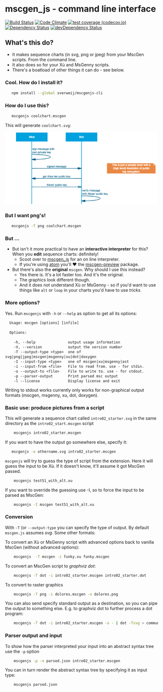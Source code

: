 # mscgen_js - command line interface

[![Build Status](https://travis-ci.org/sverweij/mscgenjs-cli.svg?branch=master)][travis.mscgenjs]
[![Code Climate](https://codeclimate.com/github/sverweij/mscgenjs-cli/badges/gpa.svg)][codeclimate.mscgenjs]
[![test coverage (codecov.io)](http://codecov.io/github/sverweij/mscgenjs-cli/coverage.svg?branch=master)](http://codecov.io/github/sverweij/mscgenjs-cli?branch=master)
[![Dependency Status](https://david-dm.org/sverweij/mscgenjs-cli.svg)](https://david-dm.org/sverweij/mscgenjs-cli)
[![devDependency Status](https://david-dm.org/sverweij/mscgenjs-cli/dev-status.svg)](https://david-dm.org/sverweij/mscgenjs-cli#info=devDependencies)

## What's this do?
- It makes sequence charts (in svg, png or jpeg) from your MscGen scripts. From the command line.
- It also does so for your Xù and MsGenny scripts.
- There's a boatload of other things it can do - see below.

### Cool. How do I install it?
```sh
   npm install --global sverweij/mscgenjs-cli
```

### How do I use this?
```sh
   mscgenjs coolchart.mscgen
```
This will generate `coolchart.svg`:

![the result from above command. It's a png, but that's because we can't embed svg's in github (yet, probably)](samples/coolchart.png)

### But I want png's!
```sh
   mscgenjs -T png coolchart.mscgen
```

### But ...
- But isn't it more practical to have an **interactive interpreter** for this?   
  When you **edit** sequence charts: definitely!
  - Scoot over to [mscgen_js][mscgen_js] for an on line interpreter.
  - If you're using [atom][atom] you'll :heart: the
    [mscgen-preview][mscgen-preview] package.
- But there's also the **original** `mscgen`. Why should I use this instead?    
  - Yes there is. It's a lot faster too. And it's the original.
  - The graphics look different though.
  - And it does not understand Xù or MsGenny - so if you'd want
    to use things like `alt` or `loop` in your charts you'd have to
    use _tricks_.

### More options?

Yes. Run `mscgenjs` with `-h` or `--help` as option to get all its options:

```
  Usage: mscgen [options] [infile]

  Options:

    -h, --help               output usage information
    -V, --version            output the version number
    -T --output-type <type>  one of svg|png|jpeg|mscgen|msgenny|xu|dot|doxygen
    -I --input-type <type>   one of mscgen|xu|msgenny|ast
    -i --input-from <file>   File to read from. use - for stdin.
    -o --output-to <file>    File to write to. use - for stdout.
    -p --parser-output       Print parsed msc output
    -l --license             Display license and exit
```

Writing to stdout works currently only works for non-graphical output formats
(mscgen, msgenny, xu, dot, doxygen).

### Basic use: produce pictures from a script
This will generate a sequence chart called `intro02_starter.svg` in the
same directory as the `intro02_start.mscgen` script
```sh
    mscgenjs intro02_starter.mscgen
```

If you want to have the output go somewhere else, specify it:
```sh
   mscgenjs -o othername.svg intro02_starter.mscgen
```

`mscgenjs` will try to guess the type of script from the extension. Here
it will guess the input to be Xù. If it doesn't know, it'll assume it got
MscGen passed.
```sh
    mscgenjs test51_with_alt.xu
```

If you want to override the guessing use -I, so to force the input to be
parsed as MscGen:
```sh
    mscgenjs -I mscgen test51_with_alt.xu
```


### Conversion
With `-T` (or `--output-type` you can specify the type of output.
By default `mscgen.js` assumes _svg_. Some other formats:

To convert an Xù or MsGenny script with advanced options back to
vanilla MscGen (without advanced options):
```sh
    mscgenjs  -T mscgen -i funky.xu funky.mscgen
```

To convert an MscGen script to _graphviz dot_:
```sh
    mscgenjs -T dot -i intro02_starter.mscgen intro02_starter.dot
```

To convert to raster graphics
```sh
    mscgenjs -T png -i dolores.mscgen -o dolores.png
```

You can also send specify standard output as a destination, so you can
pipe the output to something else. E.g. to graphviz dot to further process
a dot program:
```sh
    mscgenjs -T dot -i intro02_starter.mscgen -o - | dot -Tsvg > communicationsdiagram.svg
```

### Parser output and input
To show how the parser interpreted your input into an abstract syntax tree use
the `-p` option
```sh
    mscgenjs -p -o parsed.json intro02_starter.mscgen
```

You can in turn render the abstract syntax tree by specifying it as input
type:
```sh
    mscgenjs parsed.json
```
[atom]: https://atom.io
[codeclimate.mscgenjs]: https://codeclimate.com/github/sverweij/mscgenjs-cli
[mscgen-preview]: https://atom.io/packages/mscgen-preview
[mscgen_js]: https://sverweij.github.io/mscgen_js
[travis.mscgenjs]: https://travis-ci.org/sverweij/mscgenjs-cli
